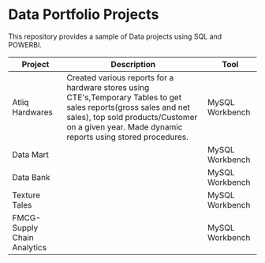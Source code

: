# Data Portfolio Projects
This repository provides a sample of Data projects using SQL and POWERBI.


Project | Description| Tool
---|---|---
Atliq Hardwares | Created various reports for a hardware stores using CTE's,Temporary Tables to get sales reports(gross sales and net sales), top sold products/Customer on a given year. Made dynamic reports using stored procedures.| MySQL Workbench
Data Mart | | MySQL Workbench
Data Bank | | MySQL Workbench
Texture Tales | | MySQL Workbench
FMCG-Supply Chain Analytics | | MySQL Workbench
